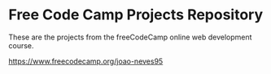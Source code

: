 # Free Code Camp Projects Repository

These are the projects from the freeCodeCamp online web development course.

https://www.freecodecamp.org/joao-neves95
